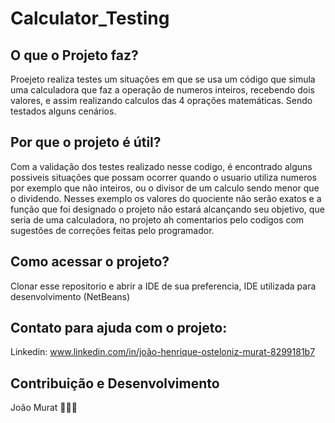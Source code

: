 # Calculator_Testing

## O que o Projeto faz?

  Proejeto realiza testes um situações em que se usa um código que simula uma calculadora que faz a operação de numeros inteiros, recebendo dois valores, e assim realizando calculos das 4 oprações matemáticas. Sendo testados alguns cenários. 

## Por que o projeto é útil?

  Com a validação dos testes realizado nesse codigo, é encontrado alguns possiveis situações que possam ocorrer quando o usuario utiliza numeros por exemplo que não inteiros, ou o divisor de um calculo sendo menor que o dividendo. Nesses exemplo os valores do quociente não serão exatos e a função que foi designado o projeto não estará alcançando seu objetivo, que seria de uma calculadora, no projeto ah comentarios pelo codigos com sugestões de correções feitas pelo programador.

## Como acessar o projeto?

  Clonar esse repositorio e abrir a IDE de sua preferencia, IDE utilizada para desenvolvimento (NetBeans)

## Contato para ajuda com o projeto:

  Linkedin: www.linkedin.com/in/joão-henrique-osteloniz-murat-8299181b7

## Contribuição e Desenvolvimento

  João Murat 👨🏼‍🎓
